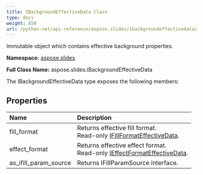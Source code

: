 ```yaml
---
title: IBackgroundEffectiveData Class
type: docs
weight: 850
url: /python-net/api-reference/aspose.slides/ibackgroundeffectivedata/
---
```


Immutable object which contains effective background properties.

**Namespace:** [aspose.slides](/slides/python-net/api-reference/aspose.slides/)

**Full Class Name:** aspose.slides.IBackgroundEffectiveData



The IBackgroundEffectiveData type exposes the following members:
## **Properties**
|**Name**|**Description**|
| :- | :- |
|fill_format|Returns effective fill format.<br/>            Read-only [IFillFormatEffectiveData](/slides/python-net/api-reference/aspose.slides/ifillformateffectivedata/).|
|effect_format|Returns effective effect format.<br/>            Read-only [IEffectFormatEffectiveData](/slides/python-net/api-reference/aspose.slides/ieffectformateffectivedata/).|
|as_ifill_param_source|Returns IFillParamSource interface.|
